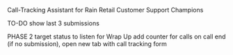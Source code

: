Call-Tracking Assistant for Rain Retail Customer Support Champions

TO-DO
show last 3 submissions

PHASE 2
target status to listen for Wrap Up
add counter for calls
on call end (if no submission), open new tab with call tracking form